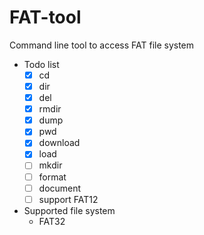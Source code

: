 # FAT-tool
Command line tool to access FAT file system

- Todo list
  - [x] cd
  - [x] dir
  - [x] del
  - [x] rmdir
  - [x] dump
  - [x] pwd
  - [x] download
  - [x] load
  - [ ] mkdir
  - [ ] format
  - [ ] document
  - [ ] support FAT12
  
- Supported file system
   - FAT32
